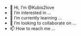 - 👋 Hi, I’m @Kubis2love
- 👀 I’m interested in ...
- 🌱 I’m currently learning ...
- 💞️ I’m looking to collaborate on ...
- 📫 How to reach me ...

<!---
Kubis2love/Kubis2love is a ✨ special ✨ repository because its `README.md` (this file) appears on your GitHub profile.
You can click the Preview link to take a look at your changes.
--->
